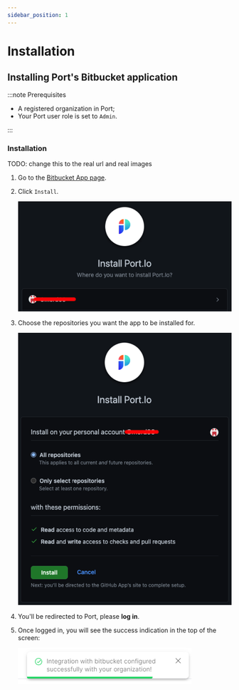 ```yaml
---
sidebar_position: 1
---
```


# Installation

## Installing Port's Bitbucket application

:::note Prerequisites

- A registered organization in Port;
- Your Port user role is set to `Admin`.

:::

### Installation

TODO: change this to the real url and real images

1. Go to the [Bitbucket App page](https://github.com/apps/getport-io).

2. Click `Install`.

   ![Bitbucket app installation page](../../../static/img/integrations/github-app/GitHubAppInstallPage.png)

3. Choose the repositories you want the app to be installed for.

   ![Bitbucket app installation choose repositories](../../../static/img/integrations/github-app/GitHubAppChooseRepos.png)

4. You'll be redirected to Port, please **log in**.

5. Once logged in, you will see the success indication in the top of the screen:

   ![Bitbucket app installation success indication on Port](../../../static/img/integrations/bitbucket-app/BitbucketInstallationSuccess.png)
